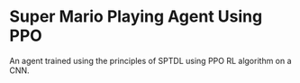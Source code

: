 # Super Mario Playing Agent Using PPO
 An agent trained using the principles of SPTDL using PPO RL algorithm on a CNN. 
